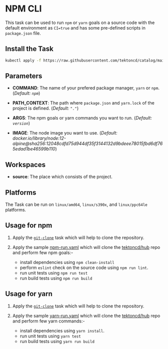 # NPM CLI

This task can be used to run `npm` or `yarn` goals on a source code with the default environment as `CI=true` and has some pre-defined scripts in `package.json` file.

## Install the Task

```bash
kubectl apply -f https://raw.githubusercontent.com/tektoncd/catalog/main/task/npm/0.2/npm.yaml
```

## Parameters

- **COMMAND**: The name of your prefered package manager, `yarn` or `npm`. (_Default: `npm`_)

- **PATH_CONTEXT**: The path where `package.json` and `yarn.lock` of the project is defined. (_Default: `"."`_)

- **ARGS**: The npm goals or yarn commands you want to run. (_Default: `version`_)

- **IMAGE**: The node image you want to use. (_Default: docker.io/library/node:12-alpine@sha256:12048cdfd75d944df35f3144132d9bdeee78015fbd6df765edad1be46599b110_)

## Workspaces

- **source**: The place which consists of the project.

## Platforms

The Task can be run on `linux/amd64`, `linux/s390x`, and `linux/ppc64le` platforms.

## Usage for npm 

1. Apply the [`git-clone`](https://raw.githubusercontent.com/tektoncd/catalog/main/task/git-clone/0.2/git-clone.yaml) task which will help to clone the repository.

2. Apply the sample [npm-run.yaml](https://raw.githubusercontent.com/tektoncd/catalog/main/task/npm/0.2/tests/npm-run.yaml) which will clone the [tektoncd/hub](https://github.com/tektoncd/hub) repo and perform few npm goals:-
   - install dependencies using `npm clean-install`
   - perform `eslint` check on the source code using `npm run lint`.
   - run unit tests using `npm run test`
   - run build tests using `npm run build`

## Usage for yarn  

1. Apply the [`git-clone`](https://raw.githubusercontent.com/tektoncd/catalog/main/task/git-clone/0.2/git-clone.yaml) task which will help to clone the repository.

2. Apply the sample [yarn-run.yaml](https://raw.githubusercontent.com/tektoncd/catalog/main/task/npm/0.2/tests/yarn-run.yaml) which will clone the [tektoncd/hub](https://github.com/tektoncd/hub) repo and perform few yarn commands:-
   - install dependencies using `yarn install`.   
   - run unit tests using `yarn test`
   - run build tests using `yarn run build`